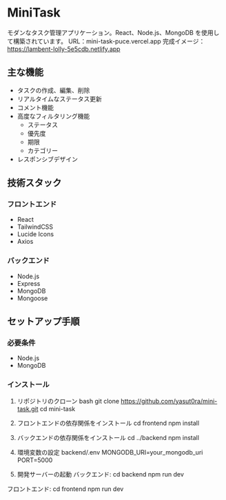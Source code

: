 # MiniTask

モダンなタスク管理アプリケーション。React、Node.js、MongoDB を使用して構築されています。
URL：mini-task-puce.vercel.app
完成イメージ：https://lambent-lolly-5e5cdb.netlify.app

## 主な機能

- タスクの作成、編集、削除
- リアルタイムなステータス更新
- コメント機能
- 高度なフィルタリング機能
  - ステータス
  - 優先度
  - 期限
  - カテゴリー
- レスポンシブデザイン

## 技術スタック

### フロントエンド
- React
- TailwindCSS
- Lucide Icons
- Axios

### バックエンド
- Node.js
- Express
- MongoDB
- Mongoose

## セットアップ手順

### 必要条件
- Node.js
- MongoDB

### インストール

1. リポジトリのクローン
bash
git clone https://github.com/yasut0ra/mini-task.git
cd mini-task

2. フロントエンドの依存関係をインストール
cd frontend
npm install


3. バックエンドの依存関係をインストール
cd ../backend
npm install


4. 環境変数の設定
backend/.env
MONGODB_URI=your_mongodb_uri
PORT=5000


5. 開発サーバーの起動
バックエンド:
cd backend
npm run dev

フロントエンド:
cd frontend
npm run dev

